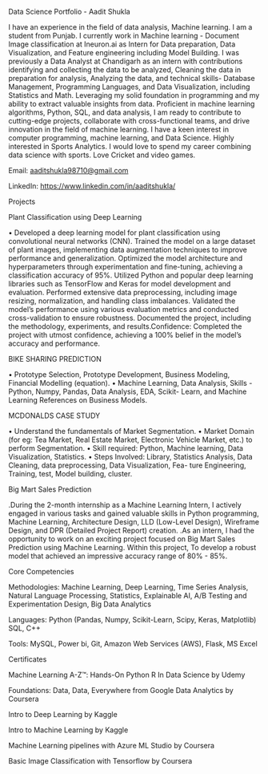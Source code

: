Data Science Portfolio - Aadit Shukla


I have an experience in the field of data analysis, Machine learning. I am a student from Punjab. I currently work in Machine learning - Document Image classification at Ineuron.ai as Intern for Data preparation, Data Visualization, and Feature engineering including Model Building. I was previously a Data Analyst at Chandigarh as an intern with contributions identifying and collecting the data to be analyzed, Cleaning the data in preparation for analysis, Analyzing the data, and technical skills- Database Management, Programming Languages, and Data Visualization, including Statistics and Math. Leveraging my solid foundation in programming and my ability to extract valuable insights from data. Proficient in machine learning algorithms, Python, SQL, and data analysis, I am ready to contribute to cutting-edge projects, collaborate with cross-functional teams, and drive innovation in the field of machine learning.
I have a keen interest in computer programming, machine learning, and Data Science. Highly interested in Sports Analytics. I would love to spend my career combining data science with sports. Love Cricket and video games.



Email: aaditshukla98710@gmail.com

LinkedIn: https://www.linkedin.com/in/aaditshukla/


Projects

Plant Classification using Deep Learning

• Developed a deep learning model for plant classification using convolutional neural networks (CNN). Trained the
model on a large dataset of plant images, implementing data augmentation techniques to improve performance and
generalization. Optimized the model architecture and hyperparameters through experimentation and fine-tuning,
achieving a classification accuracy of 95%. Utilized Python and popular deep learning libraries such as TensorFlow
and Keras for model development and evaluation. Performed extensive data preprocessing, including image
resizing, normalization, and handling class imbalances. Validated the model’s performance using various evaluation
metrics and conducted cross-validation to ensure robustness. Documented the project, including the methodology,
experiments, and results.Confidence: Completed the project with utmost confidence, achieving a 100% belief in the
model’s accuracy and performance.

BIKE SHARING PREDICTION


• Prototype Selection, Prototype Development, Business Modeling, Financial Modelling (equation).
• Machine Learning, Data Analysis, Skills -Python, Numpy, Pandas, Data Analysis, EDA, Scikit- Learn, and Machine Learning References on Business Models.

MCDONALDS CASE STUDY

• Understand the fundamentals of Market Segmentation.
• Market Domain (for eg: Tea Market, Real Estate Market, Electronic Vehicle Market, etc.) to perform
Segmentation.
• Skill required: Python, Machine learning, Data Visualization, Statistics.
• Steps Involved: Library, Statistics Analysis, Data Cleaning, data preprocessing, Data Visualization, Fea-
ture Engineering, Training, test, Model building, cluster.

Big Mart Sales Prediction

.During the 2-month internship as a Machine Learning Intern, I actively engaged in various tasks and gained valuable skills in Python programming, Machine Learning, Architecture Design, LLD (Low-Level Design), Wireframe Design, and DPR (Detailed Project Report) creation.
.As an intern, I had the opportunity to work on an exciting project focused on Big Mart Sales Prediction using Machine Learning. Within this project, To develop a robust model that achieved an impressive accuracy range of 80% - 85%.

Core Competencies

Methodologies: Machine Learning, Deep Learning, Time Series Analysis, Natural Language Processing, Statistics, Explainable AI, A/B Testing and Experimentation Design, Big Data Analytics


Languages: Python (Pandas, Numpy, Scikit-Learn, Scipy, Keras, Matplotlib) SQL, C++


Tools: MySQL, Power bi, Git, Amazon Web Services (AWS), Flask, MS Excel


Certificates

Machine Learning A-Z™: Hands-On Python R In Data Science by  Udemy 

Foundations: Data, Data, Everywhere from Google Data Analytics by Coursera

Intro to Deep Learning by Kaggle

Intro to Machine Learning by Kaggle

Machine Learning pipelines with Azure ML Studio by Coursera

Basic Image Classification with Tensorflow by Coursera


